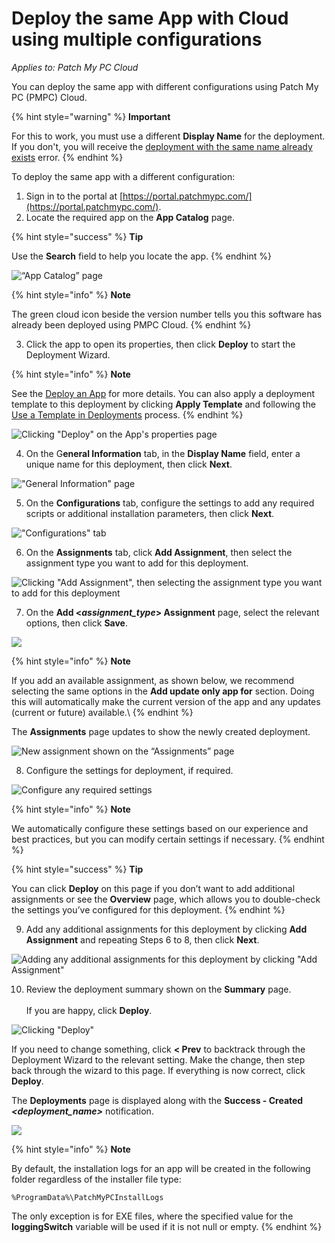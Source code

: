 # Deploy the same App with Cloud using multiple configurations

_Applies to: Patch My PC Cloud_

You can deploy the same app with different configurations using Patch My PC (PMPC) Cloud.

{% hint style="warning" %}
**Important**

For this to work, you must use a different **Display Name** for the deployment. If you don't, you will receive the [deployment with the same name already exists](../cloud-troubleshooting/troubleshooting-cloud-deployments/a-deployment-with-the-same-name-less-than-deployment_name-greater-than-already-exists-error-when-dep.md) error.
{% endhint %}

To deploy the same app with a different configuration:

1. Sign in to the portal at [https://portal.patchmypc.com/](https://portal.patchmypc.com/).
2. Locate the required app on the **App Catalog** page.

{% hint style="success" %}
**Tip**

Use the **Search** field to help you locate the app.
{% endhint %}

![“App Catalog” page](<../../.gitbook/assets/image-(741) (1).png>)

{% hint style="info" %}
**Note**

The green cloud icon beside the version number tells you this software has already been deployed using PMPC Cloud.
{% endhint %}

3. Click the app to open its properties, then click **Deploy** to start the Deployment Wizard.

{% hint style="info" %}
**Note**

See the [Deploy an App](deploying-an-app-using-cloud/) for more details. You can also apply a deployment template to this deployment by clicking **Apply Template** and following the [Use a Template in Deployments](use-a-template-in-cloud-deployments.md) process.
{% endhint %}

![Clicking "Deploy" on the App's properties page](<../../.gitbook/assets/image-(487) (1).png>)

4. On the G**eneral Information** tab, in the **Display Name** field, enter a unique name for this deployment, then click **Next**.

!["General Information" page](<../../.gitbook/assets/image-(2615) (1).png>)

5. On the **Configurations** tab, configure the settings to add any required scripts or additional installation parameters, then click **Next**.

!["Configurations" tab](<../../.gitbook/assets/image-(2616) (1).png>)

6. On the **Assignments** tab, click **Add Assignment**, then select the assignment type you want to add for this deployment.

![Clicking "Add Assignment", then selecting the assignment type you want to add for this deployment](<../../.gitbook/assets/image-(2617) (1).png>)

7. On the **Add <**_**assignment\_type**_**> Assignment** page, select the relevant options, then click **Save**.

![](../../.gitbook/assets/image-\(2618\).png)

{% hint style="info" %}
**Note**

If you add an available assignment, as shown below, we recommend selecting the same options in the **Add update only app for** section. Doing this will automatically make the current version of the app and any updates (current or future) available.\\
{% endhint %}

The **Assignments** page updates to show the newly created deployment.

![New assignment shown on the “Assignments” page](<../../.gitbook/assets/image-(2619) (1).png>)

8. Configure the settings for deployment, if required.

![Configure any required settings](<../../.gitbook/assets/image-(2620) (1).png>)

{% hint style="info" %}
**Note**

We automatically configure these settings based on our experience and best practices, but you can modify certain settings if necessary.
{% endhint %}

{% hint style="success" %}
**Tip**

You can click **Deploy** on this page if you don’t want to add additional assignments or see the **Overview** page, which allows you to double-check the settings you’ve configured for this deployment.
{% endhint %}

9. Add any additional assignments for this deployment by clicking **Add Assignment** and repeating Steps 6 to 8, then click **Next**.

![Adding  any additional assignments for this deployment by clicking "Add Assignment"](<../../.gitbook/assets/image-(2621) (1).png>)

10. Review the deployment summary shown on the **Summary** page.\
    \
    If you are happy, click **Deploy**.

![Clicking "Deploy"](<../../.gitbook/assets/image-(2622) (1).png>)

If you need to change something, click **< Prev** to backtrack through the Deployment Wizard to the relevant setting. Make the change, then step back through the wizard to this page. If everything is now correct, click **Deploy**.

The **Deployments** page is displayed along with the **Success - Created&#x20;**_**\<deployment\_name>**_ notification.

![](../../.gitbook/assets/image-\(2624\).png)

{% hint style="info" %}
**Note**

By default, the installation logs for an app will be created in the following folder regardless of the installer file type:

`%ProgramData%\PatchMyPCInstallLogs`

The only exception is for EXE files, where the specified value for the **loggingSwitch** variable will be used if it is not null or empty.
{% endhint %}
